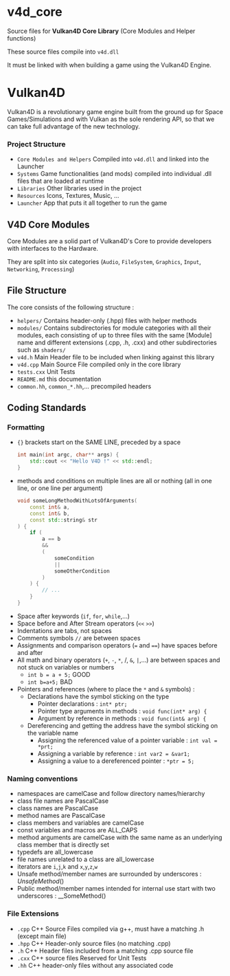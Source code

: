 # v4d_core
Source files for **Vulkan4D Core Library** (Core Modules and Helper functions)

These source files compile into `v4d.dll`

It must be linked with when building a game using the Vulkan4D Engine.


# Vulkan4D
Vulkan4D is a revolutionary game engine built from the ground up for Space Games/Simulations and with Vulkan as the sole rendering API, so that we can take full advantage of the new technology. 

### Project Structure
- `Core Modules and Helpers` Compiled into `v4d.dll` and linked into the Launcher
- `Systems` Game functionalities (and mods) compiled into individual .dll files that are loaded at runtime
- `Libraries` Other libraries used in the project
- `Resources` Icons, Textures, Music, ...
- `Launcher` App that puts it all together to run the game


## V4D Core Modules

Core Modules are a solid part of Vulkan4D's Core to provide developers with interfaces to the Hardware. 

They are split into six categories (`Audio`, `FileSystem`, `Graphics`, `Input`, `Networking`, `Processing`)


## File Structure
The core consists of the following structure :
- `helpers/` Contains header-only (.hpp) files with helper methods
- `modules/` Contains subdirectories for module categories with all their modules, each consisting of up to three files with the same [Module] name and different extensions (.cpp, .h, .cxx) and other subdirectories such as `shaders/`
- `v4d.h` Main Header file to be included when linking against this library
- `v4d.cpp` Main Source File compiled only in the core library
- `tests.cxx` Unit Tests
- `README.md` this documentation
- `common.hh`, `common_*.hh`,... precompiled headers


## Coding Standards

### Formatting
- `{}` brackets start on the SAME LINE, preceded by a space
    ```c++
    int main(int argc, char** args) {
        std::cout << "Hello V4D !" << std::endl;
    }
    ```
- methods and conditions on multiple lines are all or nothing (all in one line, or one line per argument)
    ```c++
    void someLongMethodWithLotsOfArguments(
        const int& a,
        const int& b,
        const std::string& str
    ) {
        if (
            a == b
            &&
            (
                someCondition
                ||
                someOtherCondition
            )
        ) {
            // ...
        }
    }
    ```
- Space after keywords (`if`, `for`, `while`,...)
- Space before and After Stream operators (`<<` `>>`)
- Indentations are tabs, not spaces
- Comments symbols `//` are between spaces
- Assignments and comparison operators (`=` and `==`) have spaces before and after
- All math and binary operators (`+`, `-`, `*`, /, `&`, `|`,...) are between spaces and not stuck on variables or numbers
    - `int b = a + 5;` GOOD
    - `int b=a+5;` BAD
- Pointers and references (where to place the `*` and `&` symbols) : 
    - Declarations have the symbol sticking on the type
        - Pointer declarations : `int* ptr;`
        - Pointer type arguments in methods : `void func(int* arg) {`
        - Argument by reference in methods : `void func(int& arg) {`
    - Dereferencing and getting the address have the symbol sticking on the variable name
        - Assigning the referenced value of a pointer variable : `int val = *prt;`
        - Assigning a variable by reference : `int var2 = &var1;`
        - Assigning a value to a dereferenced pointer : `*ptr = 5;`

### Naming conventions
- namespaces are camelCase and follow directory names/hierarchy
- class file names are PascalCase
- class names are PascalCase
- method names are PascalCase
- class members and variables are camelCase
- const variables and macros are ALL_CAPS
- method arguments are camelCase with the same name as an underlying class member that is directly set
- typedefs are all_lowercase
- file names unrelated to a class are all_lowercase
- iterators are `i`,`j`,`k` and `x`,`y`,`z`,`w`
- Unsafe method/member names are surrounded by underscores : _UnsafeMethod_()
- Public method/member names intended for internal use start with two underscores : __SomeMethod()

### File Extensions
- `.cpp` C++ Source Files compiled via g++, must have a matching .h (except main file)
- `.hpp` C++ Header-only source files (no matching .cpp)
- `.h` C++ Header files included from a matching .cpp source file
- `.cxx` C++ source files Reserved for Unit Tests
- `.hh` C++ header-only files without any associated code


